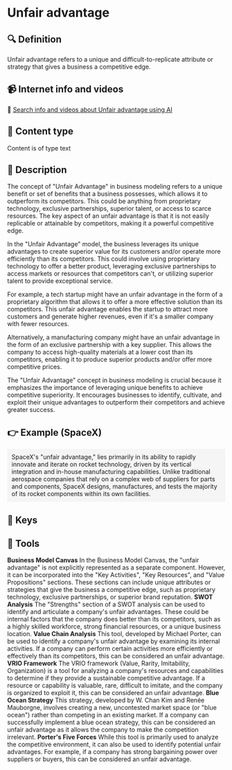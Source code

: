 
# Unfair advantage


## 🔍 Definition
Unfair advantage refers to a unique and difficult-to-replicate attribute or strategy that gives a business a competitive edge.


## 📹 Internet info and videos
🤖 [Search info and videos about Unfair advantage using AI](https://www.perplexity.ai/search?q=videos+about+Unfair+advantage:+
)

## 📰 Content type 
Content is of type text

## 📖 Description
The concept of "Unfair Advantage" in business modeling refers to a unique benefit or set of benefits that a business possesses, which allows it to outperform its competitors. This could be anything from proprietary technology, exclusive partnerships, superior talent, or access to scarce resources. The key aspect of an unfair advantage is that it is not easily replicable or attainable by competitors, making it a powerful competitive edge.

In the "Unfair Advantage" model, the business leverages its unique advantages to create superior value for its customers and/or operate more efficiently than its competitors. This could involve using proprietary technology to offer a better product, leveraging exclusive partnerships to access markets or resources that competitors can't, or utilizing superior talent to provide exceptional service.

For example, a tech startup might have an unfair advantage in the form of a proprietary algorithm that allows it to offer a more effective solution than its competitors. This unfair advantage enables the startup to attract more customers and generate higher revenues, even if it's a smaller company with fewer resources.

Alternatively, a manufacturing company might have an unfair advantage in the form of an exclusive partnership with a key supplier. This allows the company to access high-quality materials at a lower cost than its competitors, enabling it to produce superior products and/or offer more competitive prices.

The "Unfair Advantage" concept in business modeling is crucial because it emphasizes the importance of leveraging unique benefits to achieve competitive superiority. It encourages businesses to identify, cultivate, and exploit their unique advantages to outperform their competitors and achieve greater success.

## 👉 Example (SpaceX)

<div style="background-color: #f5f5f5; padding: 10px;">SpaceX's "unfair advantage," lies primarily in its ability to rapidly innovate and iterate on rocket technology, driven by its vertical integration and in-house manufacturing capabilities. Unlike traditional aerospace companies that rely on a complex web of suppliers for parts and components, SpaceX designs, manufactures, and tests the majority of its rocket components within its own facilities.
</div>

## 🔑 Keys



## 🧰 Tools
**Business Model Canvas**
In the Business Model Canvas, the "unfair advantage" is not explicitly represented as a separate component. However, it can be incorporated into the "Key Activities", "Key Resources", and "Value Propositions" sections. These sections can include unique attributes or strategies that give the business a competitive edge, such as proprietary technology, exclusive partnerships, or superior brand reputation.
**SWOT Analysis**
The "Strengths" section of a SWOT analysis can be used to identify and articulate a company's unfair advantages. These could be internal factors that the company does better than its competitors, such as a highly skilled workforce, strong financial resources, or a unique business location.
**Value Chain Analysis**
This tool, developed by Michael Porter, can be used to identify a company's unfair advantage by examining its internal activities. If a company can perform certain activities more efficiently or effectively than its competitors, this can be considered an unfair advantage.
**VRIO Framework**
The VRIO framework (Value, Rarity, Imitability, Organization) is a tool for analyzing a company's resources and capabilities to determine if they provide a sustainable competitive advantage. If a resource or capability is valuable, rare, difficult to imitate, and the company is organized to exploit it, this can be considered an unfair advantage.
**Blue Ocean Strategy**
This strategy, developed by W. Chan Kim and Renée Mauborgne, involves creating a new, uncontested market space (or "blue ocean") rather than competing in an existing market. If a company can successfully implement a blue ocean strategy, this can be considered an unfair advantage as it allows the company to make the competition irrelevant.
**Porter's Five Forces**
While this tool is primarily used to analyze the competitive environment, it can also be used to identify potential unfair advantages. For example, if a company has strong bargaining power over suppliers or buyers, this can be considered an unfair advantage.
